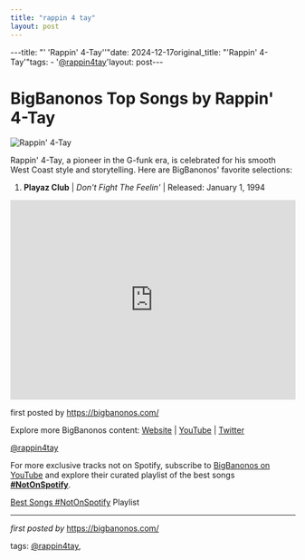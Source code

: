 ```yaml
---
title: "rappin 4 tay"
layout: post
---
```

---title: "' 'Rappin' 4-Tay''"date: 2024-12-17original_title: "'Rappin' 4-Tay'"tags:  - '[@rappin4tay](/tags/rappin4tay/)'layout: post---<h1>BigBanonos Top Songs by Rappin' 4-Tay</h1><img alt="Rappin' 4-Tay" src="https://m.media-amazon.com/images/I/51v0ya+N9VS._UXNaN_FMjpg_QL85_.jpg" /> <p>Rappin' 4-Tay, a pioneer in the G-funk era, is celebrated for his smooth West Coast style and storytelling. Here are BigBanonos' favorite selections:</p> <ol> <li><strong>Playaz Club</strong> | <em>Don't Fight The Feelin'</em> | Released: January 1, 1994</li></ol> <div> <iframe src="https://open.spotify.com/embed/playlist/6urLGcrs3XnU6yYib346kP?utm_source=generator" width="100%" height="352" frameBorder="0" allowfullscreen="" allow="autoplay; clipboard-write; encrypted-media; fullscreen; picture-in-picture" loading="lazy"></iframe></div> <p>first posted by <a href="https://bigbanonos.com/">https://bigbanonos.com/</a></p> <div> <p>Explore more BigBanonos content: <a href="https://bigbanonos.com/">Website</a> | <a href="https://www.youtube.com/[@BigBanonos](/tags/BigBanonos/)">YouTube</a> | <a href="https://x.com/bigbanonos">Twitter</a></p></div> <!--Tags--><p>[@rappin4tay](/tags/rappin4tay/)</p><!--Subscribe and Playlist Links--><div>    <p>For more exclusive tracks not on Spotify, subscribe to <a href="https://www.youtube.com/[@BigBanonos](/tags/BigBanonos/)" target="_blank">BigBanonos on YouTube</a> and explore their curated playlist of the best songs <strong>[#NotOnSpotify](/tags/NotOnSpotify/)</strong>.</p>    <p><a href="https://www.youtube.com/playlist?list=PLtuNtuTatqI0kFahUCbtbfenC_ET5O_tr" target="_blank">Best Songs [#NotOnSpotify](/tags/NotOnSpotify/) Playlist<br /></a></p></div><hr /><p><em>first posted by</em> <a href="https://bigbanonos.com/" rel="noopener" target="_new">https://bigbanonos.com/</a></p><p>tags: [@rappin4tay](/tags/rappin4tay/),</p>